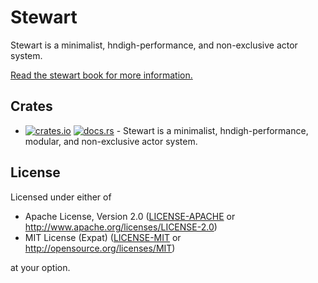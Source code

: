 # Stewart

Stewart is a minimalist, hndigh-performance, and non-exclusive actor system.

[Read the stewart book for more information.](docs/stewart.md)

## Crates

- [![crates.io](https://img.shields.io/crates/v/stewart.svg?label=stewart)](https://crates.io/crates/stewart) [![docs.rs](https://docs.rs/stewart/badge.svg)](https://docs.rs/stewart/) - Stewart is a minimalist, hndigh-performance, modular, and non-exclusive actor system.

## License

Licensed under either of

- Apache License, Version 2.0 ([LICENSE-APACHE](LICENSE-APACHE) or http://www.apache.org/licenses/LICENSE-2.0)
- MIT License (Expat) ([LICENSE-MIT](LICENSE-MIT) or http://opensource.org/licenses/MIT)

at your option.
